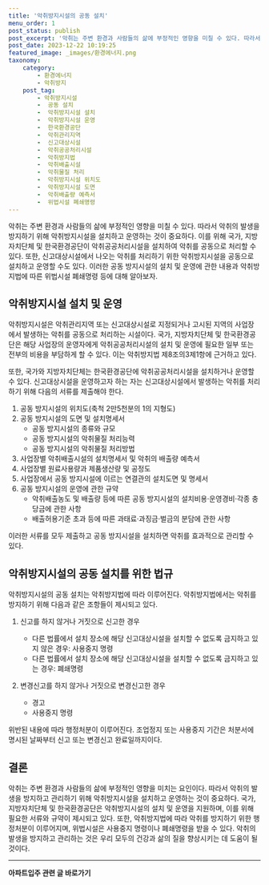 ```yaml
---
title: '악취방지시설의 공동 설치'
menu_order: 1
post_status: publish
post_excerpt: '악취는 주변 환경과 사람들의 삶에 부정적인 영향을 미칠 수 있다. 따라서 악취의 발생을 방지하기 위해 악취방지시설을 설치하고 운영하는 것이 중요하다. 이를 위해 국가, 지방자치단체 및 한국환경공단이 악취공공처리시설을 설치하여 악취를 공동으로 처리할 수 있다. 또한, 신고대상시설에서 나오는 악취를 처리하기 위한 악취방지시설을 공동으로 설치하고 운영할 수도 있다. 이러한 공동 방지시설의 설치 및 운영에 관한 내용과 악취방지법에 따른 위법시설 폐쇄명령 등에 대해 알아보자.'
post_date: 2023-12-22 10:19:25
featured_image: _images/환경에너지.png
taxonomy:
    category:
        - 환경에너지
        - 악취방지
    post_tag:
        - 악취방지시설
        -  공동 설치
        -  악취방지시설 설치
        -  악취방지시설 운영
        -  한국환경공단
        -  악취관리지역
        -  신고대상시설
        -  악취공공처리시설
        -  악취방지법
        -  악취배출시설
        -  악취물질 처리
        -  악취방지시설 위치도
        -  악취방지시설 도면
        -  악취배출량 예측서
        -  위법시설 폐쇄명령
---
```



악취는 주변 환경과 사람들의 삶에 부정적인 영향을 미칠 수 있다. 따라서 악취의 발생을 방지하기 위해 악취방지시설을 설치하고 운영하는 것이 중요하다. 이를 위해 국가, 지방자치단체 및 한국환경공단이 악취공공처리시설을 설치하여 악취를 공동으로 처리할 수 있다. 또한, 신고대상시설에서 나오는 악취를 처리하기 위한 악취방지시설을 공동으로 설치하고 운영할 수도 있다. 이러한 공동 방지시설의 설치 및 운영에 관한 내용과 악취방지법에 따른 위법시설 폐쇄명령 등에 대해 알아보자.

## 악취방지시설 설치 및 운영

악취방지시설은 악취관리지역 또는 신고대상시설로 지정되거나 고시된 지역의 사업장에서 발생하는 악취를 공동으로 처리하는 시설이다. 국가, 지방자치단체 및 한국환경공단은 해당 사업장의 운영자에게 악취공공처리시설의 설치 및 운영에 필요한 일부 또는 전부의 비용을 부담하게 할 수 있다. 이는 악취방지법 제8조의3제1항에 근거하고 있다.

또한, 국가와 지방자치단체는 한국환경공단에 악취공공처리시설을 설치하거나 운영할 수 있다. 신고대상시설을 운영하고자 하는 자는 신고대상시설에서 발생하는 악취를 처리하기 위해 다음의 서류를 제출해야 한다.

1. 공동 방지시설의 위치도(축척 2만5천분의 1의 지형도)
2. 공동 방지시설의 도면 및 설치명세서
   - 공동 방지시설의 종류와 규모
   - 공동 방지시설의 악취물질 처리능력
   - 공동 방지시설의 악취물질 처리방법
3. 사업장별 악취배출시설의 설치명세서 및 악취의 배출량 예측서
4. 사업장별 원료사용량과 제품생산량 및 공정도
5. 사업장에서 공동 방지시설에 이르는 연결관의 설치도면 및 명세서
6. 공동 방지시설의 운영에 관한 규약
   - 악취배출농도 및 배출량 등에 따른 공동 방지시설의 설치비용·운영경비·각종 충당금에 관한 사항
   - 배출허용기준 초과 등에 따른 과태료·과징금·벌금의 분담에 관한 사항

이러한 서류를 모두 제출하고 공동 방지시설을 설치하면 악취를 효과적으로 관리할 수 있다.

## 악취방지시설의 공동 설치를 위한 법규

악취방지시설의 공동 설치는 악취방지법에 따라 이루어진다. 악취방지법에서는 악취를 방지하기 위해 다음과 같은 조항들이 제시되고 있다.

1. 신고를 하지 않거나 거짓으로 신고한 경우
   - 다른 법률에서 설치 장소에 해당 신고대상시설을 설치할 수 없도록 금지하고 있지 않은 경우: 사용중지 명령
   - 다른 법률에서 설치 장소에 해당 신고대상시설을 설치할 수 없도록 금지하고 있는 경우: 폐쇄명령

2. 변경신고를 하지 않거나 거짓으로 변경신고한 경우
   - 경고
   - 사용중지 명령

위반된 내용에 따라 행정처분이 이루어진다. 조업정지 또는 사용중지 기간은 처분서에 명시된 날짜부터 신고 또는 변경신고 완료일까지이다.

## 결론

악취는 주변 환경과 사람들의 삶에 부정적인 영향을 미치는 요인이다. 따라서 악취의 발생을 방지하고 관리하기 위해 악취방지시설을 설치하고 운영하는 것이 중요하다. 국가, 지방자치단체 및 한국환경공단은 악취방지시설의 설치 및 운영을 지원하며, 이를 위해 필요한 서류와 규약이 제시되고 있다. 또한, 악취방지법에 따라 악취를 방지하기 위한 행정처분이 이루어지며, 위법시설은 사용중지 명령이나 폐쇄명령을 받을 수 있다. 악취의 발생을 방지하고 관리하는 것은 우리 모두의 건강과 삶의 질을 향상시키는 데 도움이 될 것이다.
<!-- wp:separator -->
<hr class="wp-block-separator has-alpha-channel-opacity"/>
<!-- /wp:separator -->

<!-- wp:group {"backgroundColor":"base","layout":{"type":"constrained"}} -->
<div class="wp-block-group has-base-background-color has-background"><!-- wp:paragraph {"align":"center","fontSize":"medium"} -->
<p class="has-text-align-center has-large-font-size"><strong>아파트입주 관련 글 바로가기</strong></p>
<!-- /wp:paragraph -->


<!-- wp:latest-posts
{"categories":[{"id":28177,"count":19,"description":"","link":"https://uknowlaw.com/category/%ec%95%84%ed%8c%8c%ed%8a%b8%ec%9e%85%ec%a3%bc/","name":"아파트입주","slug":"아파트입주","taxonomy":"category","parent":0,"meta":[],"_links":{"self":[{"href":"https://uknowlaw.com/wp-json/wp/v2/categories/28177"}],"collection":[{"href":"https://uknowlaw.com/wp-json/wp/v2/categories"}],"about":[{"href":"https://uknowlaw.com/wp-json/wp/v2/taxonomies/category"}],"wp:post_type":[{"href":"https://uknowlaw.com/wp-json/wp/v2/posts?categories=28177"}],"curies":[{"name":"wp","href":"https://api.w.org/{rel}","templated":true}]}}],"postsToShow":100,"excerptLength":28,"postLayout":"grid","columns":2,"featuredImageAlign":"left","featuredImageSizeSlug":"large","fontSize":"small"} /--></div>
<!-- /wp:group -->